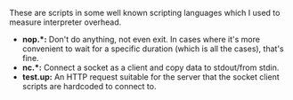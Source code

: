 These are scripts in some well known scripting languages which I used to measure interpreter overhead.

* **nop.\*:** Don't do anything, not even exit. In cases where it's more convenient to wait for a specific duration (which is all the cases), that's fine.
* **nc.\*:** Connect a socket as a client and copy data to stdout/from stdin.
* **test.up:** An HTTP request suitable for the server that the socket client scripts are hardcoded to connect to.
